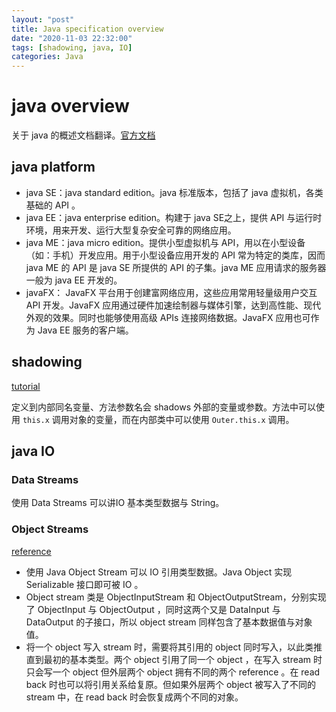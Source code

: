 ```yaml
---
layout: "post"
title: Java specification overview
date: "2020-11-03 22:32:00"
tags: [shadowing, java, IO]
categories: Java
---
```


# java overview

关于 java 的概述文档翻译。[官方文档](https://docs.oracle.com/javaee/6/firstcup/doc/gkhoy.html)

## java platform

- java SE：java standard edition。java 标准版本，包括了 java 虚拟机，各类基础的 API 。<!--more-->
- java EE：java enterprise edition。构建于 java SE之上，提供 API 与运行时环境，用来开发、运行大型复杂安全可靠的网络应用。
- java ME：java micro edition。提供小型虚拟机与 API，用以在小型设备（如：手机）开发应用。用于小型设备应用开发的 API 常为特定的类库，因而java ME 的 API 是 java SE 所提供的 API 的子集。java ME 应用请求的服务器一般为 java EE 开发的。
- javaFX： JavaFX 平台用于创建富网络应用，这些应用常用轻量级用户交互 API 开发。JavaFX 应用通过硬件加速绘制器与媒体引擎，达到高性能、现代外观的效果。同时也能够使用高级 APIs 连接网络数据。JavaFX 应用也可作为 Java EE 服务的客户端。

## shadowing

[tutorial](https://docs.oracle.com/javase/tutorial/java/javaOO/nested.html#shadowing)

定义到内部同名变量、方法参数名会 shadows 外部的变量或参数。方法中可以使用 `this.x` 调用对象的变量，而在内部类中可以使用 `Outer.this.x` 调用。

## java IO

### Data Streams

使用 Data Streams 可以讲IO 基本类型数据与 String。

### Object Streams

[reference](https://docs.oracle.com/javase/tutorial/essential/io/objectstreams.html)

- 使用 Java Object Stream 可以 IO 引用类型数据。Java Object 实现 Serializable 接口即可被 IO 。
- Object stream 类是 ObjectInputStream 和 ObjectOutputStream，分别实现了 ObjectInput 与 ObjectOutput ，同时这两个又是 DataInput 与 DataOutput 的子接口，所以 object stream 同样包含了基本数据值与对象值。
- 将一个 object 写入 stream 时，需要将其引用的 object 同时写入，以此类推直到最初的基本类型。两个 object 引用了同一个 object ，在写入 stream 时只会写一个 object 但外层两个 object 拥有不同的两个 reference 。在 read back 时也可以将引用关系给复原。但如果外层两个 object 被写入了不同的 stream 中，在 read back 时会恢复成两个不同的对象。
